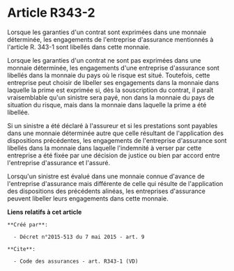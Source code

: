 # Article R343-2

Lorsque les garanties d'un contrat sont exprimées dans une monnaie déterminée, les engagements de l'entreprise d'assurance
mentionnés à l'article R. 343-1 sont libellés dans cette monnaie. 

Lorsque les garanties d'un contrat ne sont pas exprimées dans une monnaie déterminée, les engagements d'une entreprise
d'assurance sont libellés dans la monnaie du pays où le risque est situé. Toutefois, cette entreprise peut choisir de
libeller ses engagements dans la monnaie dans laquelle la prime est exprimée si, dès la souscription du contrat, il paraît
vraisemblable qu'un sinistre sera payé, non dans la monnaie du pays de situation du risque, mais dans la monnaie dans
laquelle la prime a été libellée. 

Si un sinistre a été déclaré à l'assureur et si les prestations sont payables dans une monnaie déterminée autre que celle
résultant de l'application des dispositions précédentes, les engagements de l'entreprise d'assurance sont libellés dans la
monnaie dans laquelle l'indemnité à verser par cette entreprise a été fixée par une décision de justice ou bien par accord
entre l'entreprise d'assurance et l'assuré. 

Lorsqu'un sinistre est évalué dans une monnaie connue d'avance de l'entreprise d'assurance mais différente de celle qui
résulte de l'application des dispositions des précédents alinéas, les entreprises d'assurance peuvent libeller leurs
engagements dans cette monnaie.

**Liens relatifs à cet article**

	**Créé par**:

	  - Décret n°2015-513 du 7 mai 2015 - art. 9

	**Cite**:

	  - Code des assurances - art. R343-1 (VD)

